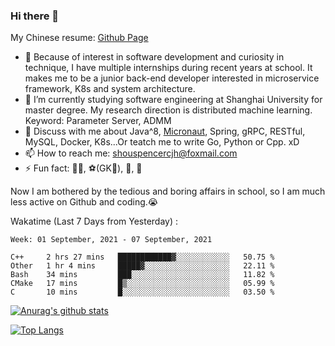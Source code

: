### Hi there 👋

My Chinese resume: [Github Page](https://spencercjh.github.io/resume/)

- 🔭 Because of interest in software development and curiosity in technique, I have multiple internships during recent years at school. It makes me to be a junior back-end developer interested in microservice framework, K8s and system architecture.
- 🌱 I’m currently studying software engineering at Shanghai University for master degree. My research direction is distributed machine learning. Keyword: Parameter Server, ADMM
- 💬 Discuss with me about Java^8, [Micronaut](http://micronaut.io/), Spring, gRPC, RESTful, MySQL, Docker, K8s...Or teatch me to write Go, Python or Cpp. xD
- 📫 How to reach me: shouspencercjh@foxmail.com
- ⚡ Fun fact: 🚴‍♂️, ⚽(GK🥅), 🏓, 🏸

Now I am bothered by the tedious and boring affairs in school, so I am much less active on Github and coding.😭

Wakatime (Last 7 Days from Yesterday) :

<!--START_SECTION:waka-->
```text
Week: 01 September, 2021 - 07 September, 2021

C++     2 hrs 27 mins   ████████████▓░░░░░░░░░░░░   50.75 % 
Other   1 hr 4 mins     █████▓░░░░░░░░░░░░░░░░░░░   22.11 % 
Bash    34 mins         ███░░░░░░░░░░░░░░░░░░░░░░   11.82 % 
CMake   17 mins         █▒░░░░░░░░░░░░░░░░░░░░░░░   05.99 % 
C       10 mins         █░░░░░░░░░░░░░░░░░░░░░░░░   03.50 % 
```
<!--END_SECTION:waka-->

[![Anurag's github stats](https://github-readme-stats.vercel.app/api?username=spencercjh&theme=tokyonight&show_icons=true)](https://github.com/anuraghazra/github-readme-stats)

[![Top Langs](https://github-readme-stats.vercel.app/api/top-langs/?username=spencercjh&layout=compact&theme=tokyonight)](https://github.com/anuraghazra/github-readme-stats)
